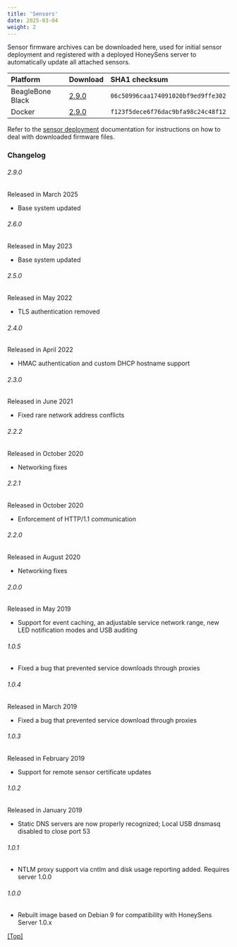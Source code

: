 ```yaml
---
title: 'Sensors'
date: 2025-03-04
weight: 2
---
```


Sensor firmware archives can be downloaded here, used for initial sensor deployment and registered with a deployed HoneySens server to automatically update all attached sensors.

<!--more-->
| Platform | Download                                                              | SHA1 checksum                             |
|:---------|:----------------------------------------------------------------------|:------------------------------------------|
| BeagleBone Black | [2.9.0](https://github.com/HoneySens/honeysens/releases/download/2.9.0/HoneySens-Firmware-BBB-4gb-2.9.0.tar.gz) | `06c50996caa174091020bf9ed9ffe302` |
| Docker | [2.9.0](https://github.com/HoneySens/honeysens/releases/download/2.9.0/HoneySens-Firmware-dockerx86-2.9.0.tar.gz) | `f123f5dece6f76dac9bfa98c24c48f12` |

Refer to the [sensor deployment](/docs/sensors/) documentation for instructions on how to deal with downloaded firmware files.

### Changelog
###### 2.9.0
Released in March 2025
* Base system updated

###### 2.6.0
Released in May 2023
* Base system updated

###### 2.5.0
Released in May 2022
* TLS authentication removed

###### 2.4.0
Released in April 2022
* HMAC authentication and custom DHCP hostname support

###### 2.3.0
Released in June 2021
* Fixed rare network address conflicts

###### 2.2.2
Released in October 2020
* Networking fixes

###### 2.2.1
Released in October 2020
* Enforcement of HTTP/1.1 communication

###### 2.2.0
Released in August 2020
* Networking fixes

###### 2.0.0
Released in May 2019
* Support for event caching, an adjustable service network range, new LED notification modes and USB auditing

###### 1.0.5
* Fixed a bug that prevented service downloads through proxies

###### 1.0.4
Released in March 2019
* Fixed a bug that prevented service download through proxies

###### 1.0.3
Released in February 2019
* Support for remote sensor certificate updates

###### 1.0.2
Released in January 2019
* Static DNS servers are now properly recognized; Local USB dnsmasq disabled to close port 53

###### 1.0.1
* NTLM proxy support via cntlm and disk usage reporting added. Requires server 1.0.0

###### 1.0.0
* Rebuilt image based on Debian 9 for compatibility with HoneySens Server 1.0.x

[[Top]](#top)